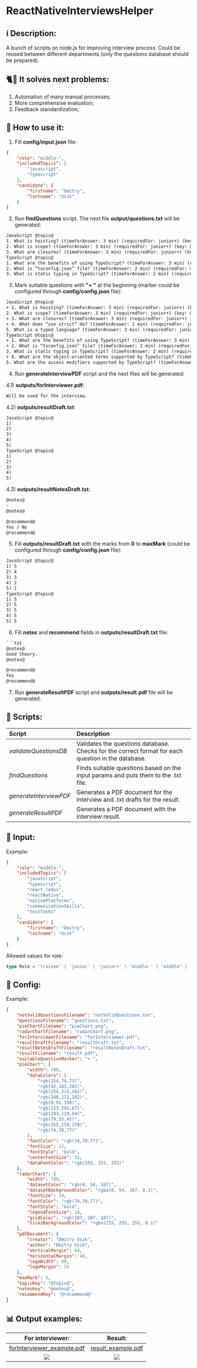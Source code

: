 # ReactNativeInterviewsHelper

## :information_source: Description:

A bunch of scripts on node.js for improving interview process. Could be reused between different departments (only the questions database should be prepared).

## :cat2::rat: It solves next problems:

1) Automation of many manual processes;
2) More comprehensive evaluation;
3) Feedback standardization;

## :running: How to use it:

1) Fill **config/input.json** file:
```json
{
    "role": "middle-",
    "includedTopics": [
        "javascript",
        "typescript"
    ],
    "candidate": {
        "firstname": "Dmitry",
        "lastname": "Usik"
    }
}
```
2) Run **findQuestions** script. The next file **output/questions.txt** will be generated:
```txt
JavaScript @topic@
1. What is hoisting? (timeForAnswer: 3 min) (requiredFor: junior+) (key: @j1@)
2. What is scope? (timeForAnswer: 3 min) (requiredFor: junior+) (key: @j2@)
3. What are closures? (timeForAnswer: 3 min) (requiredFor: junior+) (key: @j3@)
TypeScript @topic@
1. What are the benefits of using TypeScript? (timeForAnswer: 3 min) (requiredFor: middle-) (key: @t1@)
2. What is “tsconfig.json” file? (timeForAnswer: 2 min) (requiredFor: middle-) (key: @t3@)
3. What is static typing in TypeScript? (timeForAnswer: 2 min) (requiredFor: middle-) (key: @t5@)
```
3) Mark suitable questions with **"+ "** at the beginning (marker could be configured through **config/config.json** file):
```txt
JavaScript @topic@
+ 1. What is hoisting? (timeForAnswer: 3 min) (requiredFor: junior+) (key: @j1@)
2. What is scope? (timeForAnswer: 3 min) (requiredFor: junior+) (key: @j2@)
+ 3. What are closures? (timeForAnswer: 3 min) (requiredFor: junior+) (key: @j3@)
+ 4. What does “use strict” do? (timeForAnswer: 1 min) (requiredFor: junior+) (key: @j4@)
5. What is a typed language? (timeForAnswer: 3 min) (requiredFor: junior) (key: @j5@)
TypeScript @topic@
+ 1. What are the benefits of using TypeScript? (timeForAnswer: 3 min) (requiredFor: middle-) (key: @t1@)
+ 2. What is “tsconfig.json” file? (timeForAnswer: 2 min) (requiredFor: middle-) (key: @t3@)
3. What is static typing in TypeScript? (timeForAnswer: 2 min) (requiredFor: middle-) (key: @t5@)
+ 4. What are the object-oriented terms supported by TypeScript? (timeForAnswer: 3 min) (requiredFor: middle-) (key: @t6@)
5. What are the access modifiers supported by TypeScript? (timeForAnswer: 2 min) (requiredFor: middle-) (key: @t7@)
```
4) Run **generateInterviewPDF** script and the next files will be generated:

4.1) **outputs/forInterviewer.pdf**:
```txt
Will be used for the interview.
```
4.2) **outputs/resultDraft.txt**:
```txt
JavaScript @topic@
1)
2)
3)
4)
5)
TypeScript @topic@
1)
2)
3)
4)
5)
```
4.3) **outputs/resultNotesDraft.txt**:
```txt
@notes@
-
@notes@

@recommend@
Yes / No
@recommend@
```
5) Fill **outputs/resultDraft.txt** with the marks from **0** to **maxMark** (could be configured through **config/config.json** file):
```txt
JavaScript @topic@
1) 5
2) 4
3) 3
4) 2
5) 1
TypeScript @topic@
1) 5
2) 5
3) 5
4) 5
5) 5
```
6) Fill **notes** and **recommend** fields in **outputs/resultDraft.txt** file:
```txt
```txt
@notes@
Good theory.
@notes@

@recommend@
Yes
@recommend@
```
7) Run **generateResultPDF** script and **outputs/result.pdf** file will be generated.


## :hammer: Scripts:
| Script | Description |
| :--- | :--- |
| *validateQuestionsDB* | Validates the questions database. Checks for the correct format for each question in the database. |
| *findQuestions* | Finds suitable questions based on the input params and puts them to the .txt file. |
| *generateInterviewPDF* | Generates a PDF document for the interview and .txt drafts for the result. | 
| *generateResultPDF* | Generates a PDF document with the interview result. |

## :pencil: Input:

Example:
```json
{
    "role": "middle-",
    "includedTopics": [
        "javascript",
        "typescript",
        "react.redux",
        "reactNative",
        "nativePlatforms",
        "communicationSkills",
        "testTasks"
    ],
    "candidate": {
        "firstname": "Dmitry",
        "lastname": "Usik"
    }
}
```
Allowed values for role:
```typescript
type Role = 'trainee' | 'junior' | 'junior+' | 'middle-' | 'middle' | 'middle+' | 'senior'
```

## :pencil: Config:

Example:
```json
{
    "notValidQuestionsFilename": "notValidQuestions.txt",
    "questionsFilename": "questions.txt",
    "pieChartFilename": "pieChart.png",
    "radarChartFilename": "radarChart.png",
    "forInterviewerFilename": "forInterviewer.pdf",
    "resultDraftFilename": "resultDraft.txt",
    "resultNotesDraftFilename": "resultNotesDraft.txt",
    "resultFilename": "result.pdf",
    "suitableQuestionMarker": "+ ",
    "pieChart": {
        "width": 700,
        "dataColors": [
            "rgb(254,74,73)",
            "rgb(42,183,202)",
            "rgb(254,215,102)",
            "rgb(246,171,182)",
            "rgb(0,91,150)",
            "rgb(123,192,67)",
            "rgb(243,119,54)",
            "rgb(79,55,45)",
            "rgb(255,119,170)",
            "rgb(74,78,77)"
        ],
        "fontColor": "rgb(74,78,77)",
        "fontSize": 12,
        "fontStyle": "bold",
        "centerFontSize": 32,
        "dataFontColor": "rgb(255, 255, 255)"
    },
    "radarChart": {
        "width": 700,
        "datasetColor": "rgb(0, 54, 167)",
        "datasetBackgroundColor": "rgba(0, 54, 167, 0.3)",
        "fontSize": 10,
        "fontColor": "rgb(74,78,77)",
        "fontStyle": "bold",
        "legendFontSize": 14,
        "gridColor": "rgb(187, 187, 187)",
        "ticksBackgroundColor": "rgba(255, 255, 255, 0.1)"
    },
    "pdfDocument": {
        "creator": "Dmitry Usik",
        "author": "Dmitry Usik",
        "verticalMargin": 64,
        "horizontalMargin": 48,
        "logoWidth": 80,
        "logoMargin": 24
    },
    "maxMark": 5,
    "topicKey": "@topic@",
    "notesKey": "@notes@",
    "recommendKey": "@recommend@"
}
```

## :bar_chart: Output examples:
| For interviewer: | Result: |
:-------------------------:|:-------------------------:
| [forInterviewer_example.pdf](forInterviewer_example.pdf) | [result_example.pdf](result_example.pdf) |
| ![](forInterviewer_preview.png) | ![](result_preview.png)| 
